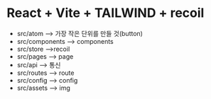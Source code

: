# React + Vite + TAILWIND + recoil

- src/atom —> 가장 작은 단위를 만들 것(button)
- src/components —> components
- src/store —>recoil
- src/pages —> page
- src/api —> 통신
- src/routes —> route
- src/config —> config
- src/assets —> img
